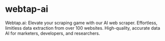 # webtap-ai
Webtap.ai: Elevate your scraping game with our AI web scraper. Effortless, limitless data extraction from over 100 websites. High-quality, accurate data AI for marketers, developers, and researchers.
